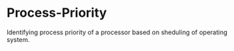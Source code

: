 # Process-Priority
Identifying process priority of a processor based on sheduling of operating system.
